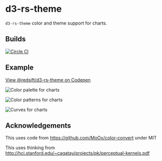 # d3-rs-theme

`d3-rs-theme` color and theme support for charts.

## Builds

[![Circle CI](https://circleci.com/gh/Redsift/d3-rs-theme.svg?style=svg)](https://circleci.com/gh/Redsift/d3-rs-theme)

## Example

[View @redsift/d3-rs-theme on Codepen](https://....)

![Color palette for charts](https://github.com/redsift/d3-rs-theme/readme/palettes.png)

![Color patterns for charts](https://github.com/redsift/d3-rs-theme/readme/patterns.png)

![Curves for charts](https://github.com/redsift/d3-rs-theme/readme/curves.gif)

## Acknowledgements

This uses code from https://github.com/MoOx/color-convert under MIT

This uses thinking from http://hci.stanford.edu/~cagatay/projects/pk/perceptual-kernels.pdf
